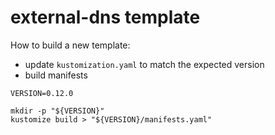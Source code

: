# external-dns template 

How to build a new template:

- update `kustomization.yaml` to match the expected version
- build manifests

```shell
VERSION=0.12.0

mkdir -p "${VERSION}"
kustomize build > "${VERSION}/manifests.yaml"
```
